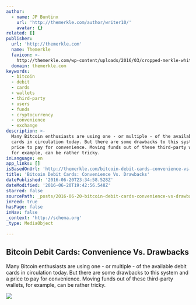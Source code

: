 ```yaml
---
author:
  - name: JP Buntinx
    url: 'http://themerkle.com/author/writer10/'
    avatar: {}
related: []
publisher:
  url: 'http://themerkle.com'
  name: Themerkle
  favicon: >-
    http://themerkle.com/wp-content/uploads/2016/03/cropped-merkle-white-1-192x192.png
  domain: themerkle.com
keywords:
  - bitcoin
  - debit
  - cards
  - wallets
  - third-party
  - users
  - funds
  - cryptocurrency
  - convenience
  - exchange
description: >-
  Many Bitcoin enthusiasts are using one - or multiple - of the available debit
  cards in circulation today. But there are some drawbacks to this system and a
  price to pay for convenience. Moving funds out of these third-party wallets,
  for example, can be rather tricky.
inLanguage: en
app_links: []
isBasedOnUrl: 'http://themerkle.com/bitcoin-debit-cards-convenience-vs-drawbacks/'
title: 'Bitcoin Debit Cards: Convenience Vs. Drawbacks'
datePublished: '2016-06-20T23:34:58.528Z'
dateModified: '2016-06-20T19:42:56.548Z'
starred: false
sourcePath: _posts/2016-06-20-bitcoin-debit-cards-convenience-vs-drawbacks.md
inFeed: true
hasPage: false
inNav: false
_context: 'http://schema.org'
_type: MediaObject

---
```

<article style=""><h1>Bitcoin Debit Cards: Convenience Vs. Drawbacks</h1><p>Many Bitcoin enthusiasts are using one - or multiple - of the available debit cards in circulation today. But there are some drawbacks to this system and a price to pay for convenience. Moving funds out of these third-party wallets, for example, can be rather tricky.</p><img src="http://themerkle.com/wp-content/uploads/2016/06/shutterstock_324669410.jpg" /></article>